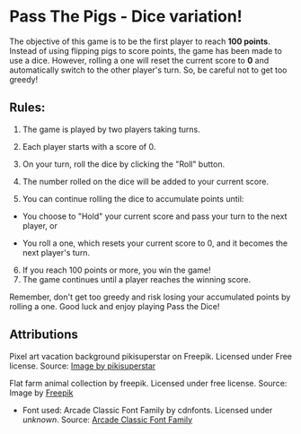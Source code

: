 # Pass The Pigs - Dice variation!


The objective of this game is to be the first player to reach **100 points**. Instead of using flipping pigs to score points, the game has been made to use a dice. However, rolling a one will reset the current score to **0** and automatically switch to the other player's turn. So, be careful not to get too greedy!

## Rules:
1. The game is played by two players taking turns.

2. Each player starts with a score of 0.

3. On your turn, roll the dice by clicking the "Roll" button.

4. The number rolled on the dice will be added to your current score.

5. You can continue rolling the dice to accumulate points until:
  * You choose to "Hold" your current score and pass your turn to the next player, or

  * You roll a one, which resets your current score to 0, and it becomes the next player's turn.

6. If you reach 100 points or more, you win the game!
7. The game continues until a player reaches the winning score.

Remember, don't get too greedy and risk losing your accumulated points by rolling a one. Good luck and enjoy playing Pass the Dice!


## Attributions
 
 Pixel art vacation background pikisuperstar on Freepik. 
 Licensed under Free license. Source: <a href="https://www.freepik.com/free-vector/pixel-art-vacation-background_29019073.htm#query=pixel%20background&position=2&from_view=search&track=ais">Image by pikisuperstar</a> 

Flat farm animal collection by freepik. Licensed under free license. Source: Image by <a href="https://www.freepik.com/free-vector/flat-farm-animal-collection_4549863.htm#query=pig%20pixel&position=0&from_view=keyword&track=ais">Freepik</a>

- Font used: Arcade Classic Font Family by cdnfonts. Licensed under *unknown*. Source: <a href="https://www.cdnfonts.com/arcade-classic.font">Arcade Classic Font Family</a>